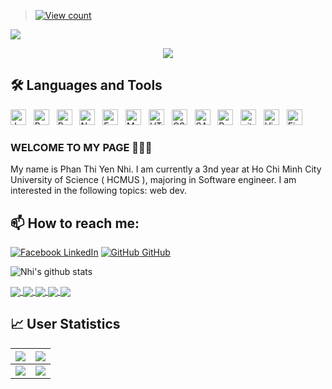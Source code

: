 > [![View count](https://visitcount.itsvg.in/api?id=ptynhi99&color=6&icon=0&pretty=true)](https://visitcount.itsvg.in/api?id=ptynhi99)

<img src="https://user-images.githubusercontent.com/73097560/115834477-dbab4500-a447-11eb-908a-139a6edaec5c.gif">

<p align="center" color="#36BCF7FF"><img src="https://readme-typing-svg.herokuapp.com?lines=I'm+a+Mobile+Developer;I'm+a+Front+End+Developer;I'm+a+Back+End+Developer"></p>

## 🛠 Languages and Tools


<span><img src="https://img.shields.io/badge/JavaScript-282C34?logo=javascript&logoColor=F7DF1E" title="JavaScript" height="25"/></span> &nbsp;
<span><img src="https://img.shields.io/badge/ReactJS-282C34?logo=react&logoColor=61DAFB" title="ReactJS" height="25"/></span> &nbsp;
<span><img src="https://img.shields.io/badge/Redux-282C34?logo=redux&logoColor=764ABC" title="Redux" height="25"/></span> &nbsp;
<span><img src="https://img.shields.io/badge/Node.js-282C34?logo=node.js&logoColor=00F200" title="Node.js" height="25"/></span> &nbsp;
<span><img src="https://img.shields.io/badge/Express-282C34?logo=express&logoColor=FFFFFF" title="Express.js" height="25"/></span> &nbsp;
<span><img src="https://img.shields.io/badge/MongoDB-282C34?logo=mongodb&logoColor=47A248" title="MongoDB" height="25"/></span> &nbsp;
<span><img src="https://img.shields.io/badge/HTML5-282C34?logo=html5&logoColor=E34F26" title="HTML5" height="25"/></span> &nbsp;
<span><img src="https://img.shields.io/badge/CSS3-282C34?logo=css3&logoColor=1572B6" title="CSS3" height="25"/></span> &nbsp;
<span><img src="https://img.shields.io/badge/Sass-282C34?logo=sass&logoColor=CC6699" title="SASS" height="25"/></span> &nbsp;
<span><img src="https://img.shields.io/badge/Bootstrap-282C34?logo=bootstrap&logoColor=7952B3" title="Bootstrap" height="25"/></span> &nbsp;
<span><img src="https://img.shields.io/badge/git-282C34?logo=git&logoColor=F05032" title="git" height="25"/></span> &nbsp;
<span><img src="https://img.shields.io/badge/VS%20Code-282C34?logo=visual-studio-code&logoColor=007ACC"  title="Visual Studio Code" height="25"/></span> &nbsp;
<span><img src="https://img.shields.io/badge/Firebase-282C34?logo=firebase&logoColor=FFCA28" title="Firebase" height="25"/></span> &nbsp;

### WELCOME TO MY PAGE 👋👋👋
My name is Phan Thi Yen Nhi. I am currently a 3nd year at Ho Chi Minh City University of Science ( HCMUS ), majoring in Software engineer. I am interested in the following topics: web dev.<br>
## 📫 How to reach me: 

[![Facebook](https://i.stack.imgur.com/gVE0j.png) LinkedIn]([https://www.linkedin.com/in/vietnguyen-tum/](https://www.linkedin.com/in/y%E1%BA%BFn-nhi-phan-835694246/)) [![GitHub](https://i.stack.imgur.com/tskMh.png) GitHub](https://github.com/ptynhi99/) 



![Nhi's github stats](https://github-readme-stats-git-masterrstaa-rickstaa.vercel.app/api?username=ptynhi99&show_icons=true&theme=tokyonight&hide=contribs,prs,issues)

<a href="https://github.com/ptynhi99/darklight/">
  <!-- Change the `github-readme-stats.anuraghazra1.vercel.app` to `github-readme-stats.vercel.app`  -->
  <img align="center" src="https://github-readme-stats.anuraghazra1.vercel.app/api/pin/?username=ptynhi99&repo=darklight&theme=radical" />
</a>

<a href="https://github.com/ptynhi99/darklight-server/">
  <!-- Change the `github-readme-stats.anuraghazra1.vercel.app` to `github-readme-stats.vercel.app`  -->
  <img align="center" src="https://github-readme-stats.anuraghazra1.vercel.app/api/pin/?username=ptynhi99&repo=darklight-server&theme=gruvbox" />
</a>    
<a href="https://github.com/ptynhi99/admin_dashboard/">
  <!-- Change the `github-readme-stats.anuraghazra1.vercel.app` to `github-readme-stats.vercel.app`  -->
  <img align="center" src="https://github-readme-stats.anuraghazra1.vercel.app/api/pin/?username=ptynhi99&repo=admin_dashboard&theme=dark" />
</a>

<a href="https://github.com/ptynhi99/gymfit/">
  <!-- Change the `github-readme-stats.anuraghazra1.vercel.app` to `github-readme-stats.vercel.app`  -->
  <img align="center" src="https://github-readme-stats.anuraghazra1.vercel.app/api/pin/?username=ptynhi99&repo=gymfit&theme=onedark" />
</a>    
<a href="https://github.com/ptynhi99/File-management-OS-HCMUS-/">
  <!-- Change the `github-readme-stats.anuraghazra1.vercel.app` to `github-readme-stats.vercel.app`  -->
  <img align="center" src="https://github-readme-stats.anuraghazra1.vercel.app/api/pin/?username=ptynhi99&repo=File-management-OS-HCMUS-&theme=cobalt" />
</a>

## 📈 User Statistics

<table>
  <tbody>
    <tr>
      <th>
        <a href="https://github-profile-summary-cards.vercel.app/api/cards/repos-per-language?username=ptynhi99">
          <img src="https://github-profile-summary-cards.vercel.app/api/cards/repos-per-language?username=ptynhi99&theme=dracula"/>
        </a>
      </th>
      <th>
        <a href="https://github-profile-summary-cards.vercel.app/api/cards/most-commit-language?username=ptynhi99&">
          <img src="https://github-profile-summary-cards.vercel.app/api/cards/most-commit-language?username=ptynhi99&theme=dracula"/>
        </a>
      </th>
    </tr>
  </tbody>
  <tbody>
    <tr>
      <td>
        <a href="https://github-profile-summary-cards.vercel.app/api/cards/stats?username=ptynhi99">
          <img src="https://github-profile-summary-cards.vercel.app/api/cards/stats?username=ptynhi99&theme=dracula"/>
        </a>
      </td>
      <td>
        <a href="https://github-profile-summary-cards.vercel.app/api/cards/productive-time?username=ptynhi99">
          <img src="https://github-profile-summary-cards.vercel.app/api/cards/productive-time?username=ptynhi99&theme=dracula"/>
        </a>
      </td>
    </tr>
  </tbody>
</table>
